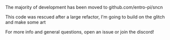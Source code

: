 


The majority of development has been moved to github.com/entro-pi/sncn


This code was rescued after a large refactor,
I'm going to build on the glitch and make some art

For more info and general questions, open an issue or join the discord! 
